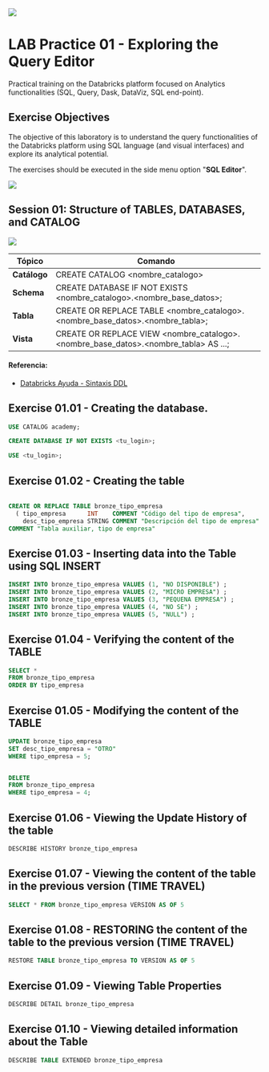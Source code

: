 
<img src="https://raw.githubusercontent.com/Databricks-BR/lab_sql/main/images/header_handson_sql.png">

# LAB Practice 01 - Exploring the Query Editor

Practical training on the Databricks platform focused on Analytics functionalities (SQL, Query, Dask, DataViz, SQL end-point).

## Exercise Objectives

The objective of this laboratory is to understand the query functionalities of the Databricks platform using SQL language (and visual interfaces) and explore its analytical potential.

The exercises should be executed in the side menu option "**SQL Editor**".

<img src="https://raw.githubusercontent.com/Databricks-BR/lab_sql/main/images/lab01_editor_sql.png">

## Session 01: Structure of TABLES, DATABASES, and CATALOG

<img src="https://raw.githubusercontent.com/Databricks-BR/lab_sql/main/images/lab01_uc.png">

| Tópico | Comando |
| -- | -- |
| **Catálogo** | CREATE CATALOG <nombre_catalogo> |
| **Schema** | CREATE DATABASE IF NOT EXISTS <nombre_catalogo>.<nombre_base_datos>; |
| **Tabla** | CREATE OR REPLACE TABLE <nombre_catalogo>.<nombre_base_datos>.<nombre_tabla>; |
| **Vista** | CREATE OR REPLACE VIEW <nombre_catalogo>.<nombre_base_datos>.<nombre_tabla> AS ...; |

#### Referencia:
* [Databricks Ayuda - Sintaxis DDL](https://docs.databricks.com/sql/language-manual/sql-ref-syntax-ddl-create-table.html)

## Exercise 01.01 - Creating the database. 

``` sql
USE CATALOG academy;

CREATE DATABASE IF NOT EXISTS <tu_login>;

USE <tu_login>;
```

## Exercise 01.02 - Creating the table

``` sql

CREATE OR REPLACE TABLE bronze_tipo_empresa 
  ( tipo_empresa      INT    COMMENT "Código del tipo de empresa",
    desc_tipo_empresa STRING COMMENT "Descripción del tipo de empresa" )
COMMENT "Tabla auxiliar, tipo de empresa"
```

 ## Exercise 01.03 - Inserting data into the Table using SQL INSERT

 ``` sql
 INSERT INTO bronze_tipo_empresa VALUES (1, "NO DISPONIBLE") ;
 INSERT INTO bronze_tipo_empresa VALUES (2, "MICRO EMPRESA") ;
 INSERT INTO bronze_tipo_empresa VALUES (3, "PEQUENA EMPRESA") ;
 INSERT INTO bronze_tipo_empresa VALUES (4, "NO SE") ;
 INSERT INTO bronze_tipo_empresa VALUES (5, "NULL") ;
```

 ## Exercise 01.04 - Verifying the content of the TABLE

 ``` sql
SELECT * 
FROM bronze_tipo_empresa 
ORDER BY tipo_empresa
```

 ## Exercise 01.05 - Modifying the content of the TABLE
 ``` sql
UPDATE bronze_tipo_empresa  
SET desc_tipo_empresa = "OTRO" 
WHERE tipo_empresa = 5;


DELETE 
FROM bronze_tipo_empresa 
WHERE tipo_empresa = 4;
```

## Exercise 01.06 - Viewing the Update History of the table

 ``` sql
DESCRIBE HISTORY bronze_tipo_empresa 
```

## Exercise 01.07 - Viewing the content of the table in the previous version (TIME TRAVEL)

 ``` sql
SELECT * FROM bronze_tipo_empresa VERSION AS OF 5
```

## Exercise 01.08 - RESTORING the content of the table to the previous version (TIME TRAVEL)

 ``` sql
RESTORE TABLE bronze_tipo_empresa TO VERSION AS OF 5 
```

## Exercise 01.09 - Viewing Table Properties

 ``` sql
DESCRIBE DETAIL bronze_tipo_empresa 
```

## Exercise 01.10 - Viewing detailed information about the Table
 ``` sql
DESCRIBE TABLE EXTENDED bronze_tipo_empresa
```
